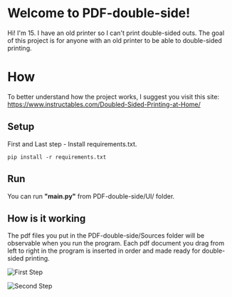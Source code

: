 # Welcome to PDF-double-side!

Hi! I'm 15. I have an old printer so I can't print double-sided outs. The goal of this project is for anyone with an old printer to be able to double-sided printing.


# How

To better understand how the project works, I suggest you visit this site: https://www.instructables.com/Doubled-Sided-Printing-at-Home/

## Setup

First and Last step - Install requirements.txt.
```
pip install -r requirements.txt
```

## Run

You can run **"main.py"** from PDF-double-side/UI/ folder. 

## How is it working
The pdf files you put in the PDF-double-side/Sources folder will be observable when you run the program. Each pdf document you drag from left to right in the program is inserted in order and made ready for double-sided printing.

![First Step](https://cdn.discordapp.com/attachments/894691692840620052/910492157905883136/first.png)

![Second Step](https://cdn.discordapp.com/attachments/894691692840620052/910492159008981042/second.png)
